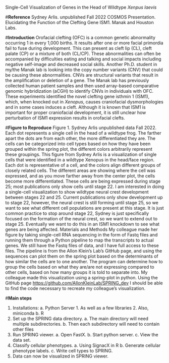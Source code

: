 Single-Cell Visualization of Genes in the Head of Wildtype *Xenpus laevis*

#**Reference**
Sydney Arlis. unpublished Fall 2022 COSMOS Presentation. Elucidating the Function of the Clefting Gene ISM1. Manak and Houston Labs.  

#**Introduction**
	Orofacial clefting (OFC) is a common genetic abnormality occurring 1 in every 1,000 births. It results after one or more facial primordia fail to fuse during development. This can present as cleft lip (CL), cleft palate (CP) or a mixture of both (CL/CP). These abnormalities can often be accompanied by difficulties eating and talking and social impacts including negative self-image and decreased social skills. Another Ph.D. student in my/the Manak lab is looking into the copy number variants (CNV) that could be causing these abnormalities. CNVs are structural variants that result in the amplification or deletion of a gene. The Manak lab has previously collected human patient samples and then used array-based comparative genomic hybridization (aCGH) to identify CNVs in individuals with OFC. These experiments identified the novel clefting gene isthmin 1 (ISM1), which, when knocked out in *Xenopus*, causes craniofacial dysmorphologies and in some cases induces a cleft. Although it is known that ISM1 is important for proper craniofacial development, it is still unclear how perturbation of ISM1 expression results in orofacial clefts. 

#**Figure to Reproduce**
Figure 1. Sydney Arlis unpublished data Fall 2022. Each dot represents a single cell in the head of a wildtype frog. The farther apart the dots are from each other, the more differentiated they are. The cells can be categorized into cell types based on how they have been grouped within the spring plot, the different colors arbitrarily represent these groupings. 
This figure from Sydney Arlis is a visualization of single cells that were identified in a wildtype Xenopus in the head/face region. Each dot is representative of a cell, and the colors align different groups of closely related cells. The different areas are showing where the cell was expressed, and as you move farther away from the center plot, the cells become more differentiated. These cells are being expressed during stage 25; most publications only show cells until stage 22. I am interested in doing a single-cell visualization to show wildtype neural crest development between stages 22 and 25. Current publications only show development up to stage 22, however, the neural crest is still forming until stage 25, so we want to see what different cell populations are present at this stage. It is just common practice to stop around stage 22, Sydney is just specifically focused on the formation of the neural crest, so we want to extend out to stage 25. Eventually we want to do this in an ISM1 knockdown to see what genes are being affected.
Materials and Methods
	My colleague made her figure by taking single-cell RNA sequencing in the form of Fastq files and running them through a Python pipeline to map the transcripts to actual genes. We still have the Fastq files of data, and I have full access to these files. The pipeline is from the Allon Klein’s Lab’s GitHub page, and using the sequences can plot them on the spring plot based on the determinants of how similar the cells are to one another. The program can determine how to group the cells based on what they are/are not expressing compared to other cells, based on how many groups it is told to separate into. My colleague made this visualization using a spring-plot in python. Using the GitHub page https://github.com/AllonKleinLab/SPRING_dev I should be able to find the code necessary to recreate my colleague’s visualization. 

#**Main steps**

1. Installations:
	a. Python Server
		1. As well as a few libraries
		2. Also, miniconda
	b. R
2. Set up the SPRING data directory.
	a. The main directory will need multiple subdirectories.
	b. Then each subdirectory will need to contain other files
3. Run SPRING viewer.
	a. Open FastX.
	b. Start python server.
	c. View the data set.
4. Classify cellular phenotypes.
	a. Using SignacX in R
	b. Generate cellular phenotype labels.
	c. Write cell types to SPRING.
5. Data can now be visualized in SPRING viewer.

